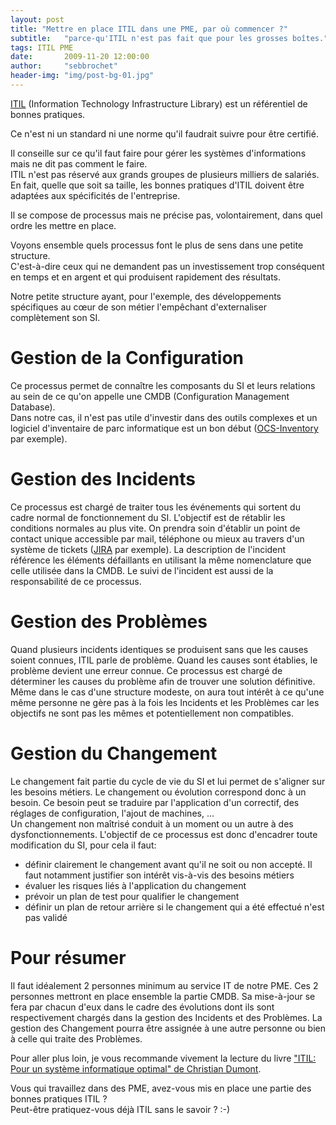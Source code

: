 ```yaml
---
layout: post
title: "Mettre en place ITIL dans une PME, par où commencer ?"
subtitle:   "parce-qu'ITIL n'est pas fait que pour les grosses boîtes."
tags: ITIL PME
date:       2009-11-20 12:00:00
author:     "sebbrochet"
header-img: "img/post-bg-01.jpg"
---
```


[ITIL](http://www.itil-officialsite.com/) (Information Technology Infrastructure Library) est un référentiel de bonnes pratiques.   

Ce n'est ni un standard ni une norme qu'il faudrait suivre pour être certifié.   

Il conseille sur ce qu'il faut faire pour gérer les systèmes d'informations mais ne dit pas comment le faire.   
ITIL n'est pas réservé aux grands groupes de plusieurs milliers de salariés.   
En fait, quelle que soit sa taille, les bonnes pratiques d'ITIL doivent être adaptées aux spécificités de l'entreprise.   
   
Il se compose de processus mais ne précise pas, volontairement, dans quel ordre les mettre en place.   
   
Voyons ensemble quels processus font le plus de sens dans une petite structure.   
C'est-à-dire ceux qui ne demandent pas un investissement trop conséquent en temps et en argent et qui produisent rapidement des résultats.   
   
Notre petite structure ayant, pour l'exemple, des développements spécifiques au cœur de son métier l'empêchant d'externaliser complètement son SI.   
   
# Gestion de la Configuration
Ce processus permet de connaître les composants du SI et leurs relations au sein de ce qu'on appelle une CMDB (Configuration  Management Database).   
Dans notre cas, il n'est pas utile d'investir dans des outils complexes et un logiciel d'inventaire de parc informatique est un bon début ([OCS-Inventory](http://www.ocsinventory-ng.org/) par exemple).   

# Gestion des Incidents
Ce processus est chargé de traiter tous les événements qui sortent du cadre normal de fonctionnement du SI. L'objectif est de rétablir les conditions normales au plus vite. On prendra soin d'établir un point de contact unique accessible par mail, téléphone ou mieux au travers d'un système de tickets ([JIRA](http://www.atlassian.com/software/jira/) par exemple). La description de l'incident référence les éléments défaillants en utilisant la même nomenclature que celle utilisée dans la CMDB. Le suivi de l'incident est aussi de la responsabilité de ce processus.   

# Gestion des Problèmes
Quand plusieurs incidents identiques se produisent sans que les causes soient connues, ITIL parle de problème. Quand les causes sont établies, le problème devient une erreur connue. Ce processus est chargé de déterminer les causes du problème afin de trouver une solution définitive.   
Même dans le cas d'une structure modeste, on aura tout intérêt à ce qu'une même personne ne gère pas à la fois les Incidents et les Problèmes car les objectifs ne sont pas les mêmes et potentiellement non compatibles.  

# Gestion du Changement
Le changement fait partie du cycle de vie du SI et lui permet de s'aligner sur les besoins métiers. Le changement ou évolution correspond donc à un besoin. Ce besoin peut se traduire par l'application d'un correctif, des réglages de configuration, l'ajout de machines, ...   
Un changement non maîtrisé conduit à un moment ou un autre à des dysfonctionnements. L'objectif de ce processus est donc d'encadrer toute modification du SI, pour cela il faut:   

* définir clairement le changement avant qu'il ne soit ou non accepté. Il faut notamment justifier son intérêt vis-à-vis des besoins métiers   
* évaluer les risques liés à l'application du changement   
* prévoir un plan de test pour qualifier le changement   
* définir un plan de retour arrière si le changement qui a été effectué n'est pas validé   

# Pour résumer
Il faut idéalement 2 personnes minimum au service IT de notre PME. Ces 2 personnes mettront en place ensemble la partie CMDB. Sa mise-à-jour se fera par chacun d'eux dans le cadre des évolutions dont ils sont respectivement chargés dans la gestion des Incidents et des Problèmes. La gestion des Changement pourra être assignée à une autre personne ou bien à celle qui traite des Problèmes.   
 
Pour aller plus loin, je vous recommande vivement la lecture du livre ["ITIL: Pour un système informatique optimal" de Christian Dumont](http://www.amazon.fr/gp/product/2212121024?ie=UTF8&tag=sebbrochet-21&link_code=as3&camp=2522&creative=9474&creativeASIN=2212121024).   

Vous qui travaillez dans des PME, avez-vous mis en place une partie des bonnes pratiques ITIL ?   
Peut-être pratiquez-vous déjà ITIL sans le savoir ? :-)   

